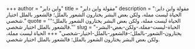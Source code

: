 +++
author = "واين داير"
title = "مقولة واين داير"
description = "مقولة واين داير: الحياة ليست مملة، ولكن بعض البشر يختارون الشعور بالملل؛ فالشعور بالملل اختيار شخصي."
quote = '''الحياة ليست مملة، ولكن بعض البشر يختارون الشعور بالملل؛ فالشعور بالملل اختيار شخصي.'''
slug = "الحياة-ليست-مملة،-ولكن-بعض-البشر-يختارون-الشعور-بالملل؛-فالشعور-بالملل-اختيار-شخصي"
+++
الحياة ليست مملة، ولكن بعض البشر يختارون الشعور بالملل؛ فالشعور بالملل اختيار شخصي.
